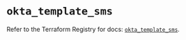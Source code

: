 # `okta_template_sms`

Refer to the Terraform Registry for docs: [`okta_template_sms`](https://registry.terraform.io/providers/okta/okta/4.19.0/docs/resources/template_sms).
